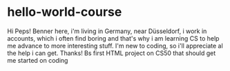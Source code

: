 # hello-world-course
Hi Peps!
Benner here, i'm living in Germany, near Düsseldorf, i work in accounts, which i often find boring and that's why i am learning CS to help me advance to more interesting stuff. I'm new to coding, so i'll appreciate al the help i can get. Thanks!
Bs first HTML project on CS50 that should get me started on coding
